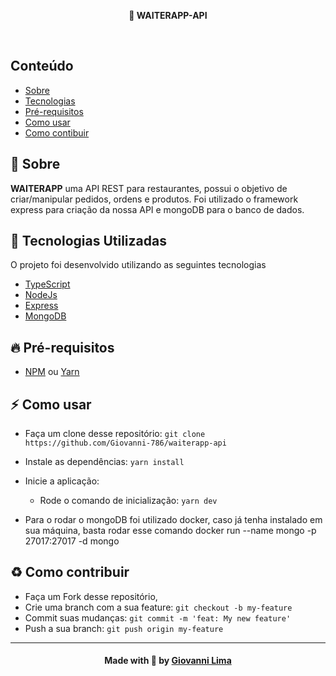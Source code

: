 <p align="center">
  <b>🍔 WAITERAPP-API</b>
</p>

<br />

## Conteúdo

- [Sobre](#sobre)
- [Tecnologias](#tecnologias)
- [Pré-requisitos](#pre-requisitos)
- [Como usar](#como-usar)
- [Como contibuir](#como-contribuir)

<a id="sobre"></a>

## :bookmark: Sobre

<strong>WAITERAPP</strong> uma API REST para restaurantes, possui o objetivo de criar/manipular pedidos, ordens e produtos.
Foi utilizado o framework express para criação da nossa API e mongoDB para o banco de dados.

<a id="tecnologias-utilizadas"></a>

## :rocket: Tecnologias Utilizadas

O projeto foi desenvolvido utilizando as seguintes tecnologias

- [TypeScript](https://www.typescriptlang.org/)
- [NodeJs](https://nodejs.org/en/)
- [Express](https://expressjs.com/pt-br/)
- [MongoDB](https://www.mongodb.com/)

<a id="pre-requisitos"></a>

## :fire: **Pré-requisitos**

- [NPM](https://www.npmjs.com/) ou [Yarn](https://yarnpkg.com/)

<a id="como-usar"></a>

## :zap: Como usar

- Faça um clone desse repositório: 
`git clone https://github.com/Giovanni-786/waiterapp-api`

- Instale as dependências: `yarn install`
- Inicie a aplicação:
    - Rode o comando de inicialização: `yarn dev`
    
- Para o rodar o mongoDB foi utilizado docker, caso já tenha instalado em sua máquina, basta rodar esse comando
  docker run --name mongo -p 27017:27017 -d mongo


<a id="como-contribuir"></a>

## :recycle: Como contribuir

- Faça um Fork desse repositório,
- Crie uma branch com a sua feature: `git checkout -b my-feature`
- Commit suas mudanças: `git commit -m 'feat: My new feature'`
- Push a sua branch: `git push origin my-feature`
---

<h4 align=center>Made with 💙 by <a href="https://www.linkedin.com/in/giovanni-sena/">Giovanni Lima</a></h4>
